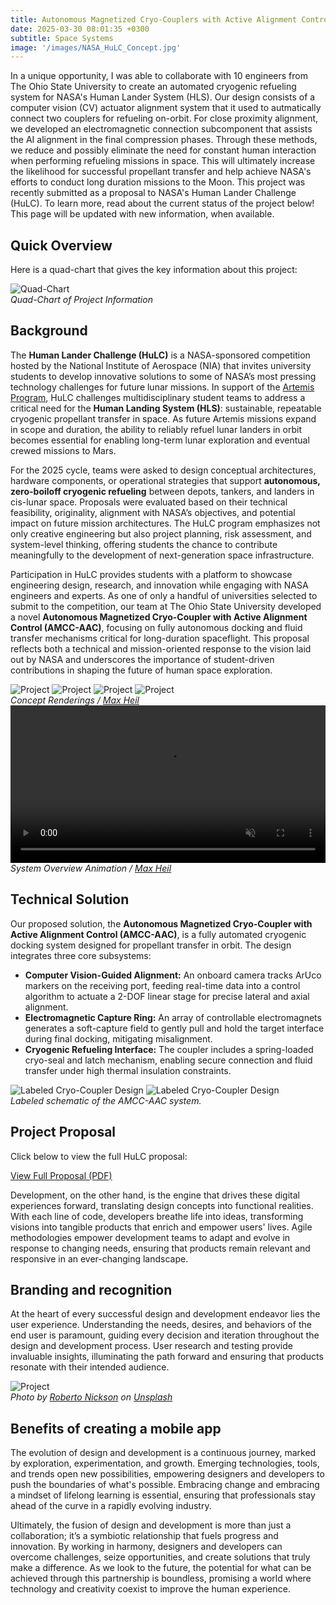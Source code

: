 ```yaml
---
title: Autonomous Magnetized Cryo-Couplers with Active Alignment Control for Propellant Transfer (AMCC-AAC)
date: 2025-03-30 08:01:35 +0300
subtitle: Space Systems
image: '/images/NASA_HuLC_Concept.jpg'
---
```

In a unique opportunity, I was able to collaborate with 10 engineers from The Ohio State University to create an automated cryogenic refueling system for NASA's Human Lander System (HLS). Our design consists of a computer vision (CV) actuator alignment system that it used to autmatically connect two couplers for refueling on-orbit. For close proximity alignment, we developed an electromagnetic connection subcomponent that assists the AI alignment in the final compression phases. Through these methods, we reduce and possibly eliminate the need for constant human interaction when performing refueling missions in space. This will ultimately increase the likelihood for successful propellant transfer and help achieve NASA's efforts to conduct long duration missions to the Moon. This project was recently submitted as a proposal to NASA's Human Lander Challenge (HuLC). To learn more, read about the current status of the project below! This page will be updated with new information, when available.

## Quick Overview
Here is a quad-chart that gives the key information about this project:
<div class="gallery-box">
  <div class="gallery">
    <img src="/images/Quad Chart Image.jpg" loading="lazy" alt="Quad-Chart">
  </div>
  <em>Quad-Chart of Project Information</em>
</div>

## Background
<p>
  The <strong>Human Lander Challenge (HuLC)</strong> is a NASA-sponsored competition hosted by the National Institute of Aerospace (NIA) that invites university students to develop innovative solutions to some of NASA’s most pressing technology challenges for future lunar missions. In support of the <a href="https://www.nasa.gov/artemis" target="_blank">Artemis Program</a>, HuLC challenges multidisciplinary student teams to address a critical need for the <strong>Human Landing System (HLS)</strong>: sustainable, repeatable cryogenic propellant transfer in space. As future Artemis missions expand in scope and duration, the ability to reliably refuel lunar landers in orbit becomes essential for enabling long-term lunar exploration and eventual crewed missions to Mars.
</p>

<p>
  For the 2025 cycle, teams were asked to design conceptual architectures, hardware components, or operational strategies that support <strong>autonomous, zero-boiloff cryogenic refueling</strong> between depots, tankers, and landers in cis-lunar space. Proposals were evaluated based on their technical feasibility, originality, alignment with NASA’s objectives, and potential impact on future mission architectures. The HuLC program emphasizes not only creative engineering but also project planning, risk assessment, and system-level thinking, offering students the chance to contribute meaningfully to the development of next-generation space infrastructure.
</p>

<p>
  Participation in HuLC provides students with a platform to showcase engineering design, research, and innovation while engaging with NASA engineers and experts. As one of only a handful of universities selected to submit to the competition, our team at The Ohio State University developed a novel <strong>Autonomous Magnetized Cryo-Coupler with Active Alignment Control (AMCC-AAC)</strong>, focusing on fully autonomous docking and fluid transfer mechanisms critical for long-duration spaceflight. This proposal reflects both a technical and mission-oriented response to the vision laid out by NASA and underscores the importance of student-driven contributions in shaping the future of human space exploration.
</p>

<div class="gallery-box">
  <div class="gallery gallery-columns-2">
    <img src="/images/Concept_Stowed_Config_HuLC_Camera_SOLIDWORKS Viewport.jpg" loading="lazy" alt="Project">
    <img src="/images/V3_Open_High_Contrast_Grey12_Close_Up_Camera_SOLIDWORKS Viewport.jpg" loading="lazy" alt="Project">
    <img src="/images/V3_Open_Studio_Softbox_Camera_SOLIDWORKS Viewport.jpg" loading="lazy" alt="Project">
    <img src="/images/Front Magnets Image.jpg" loading="lazy" alt="Project">
  </div>
  <em>Concept Renderings / <a href="https://maxheil5.github.io/about/">Max Heil</a></em>
</div>

<div class="gallery-box">
  <div class="gallery">
    <video width="100%" autoplay loop muted playsinline>
      <source src="/images/Coupler_Assembly_V3_w_Tanks_Animation_4k_Test_Motion Study.mp4" type="video/mp4">
      Your browser does not support the video tag.
    </video>
  </div>
  <em>System Overview Animation / <a href="https://maxheil5.github.io/about/">Max Heil</a></em>
</div>

## Technical Solution

<p>
  Our proposed solution, the <strong>Autonomous Magnetized Cryo-Coupler with Active Alignment Control (AMCC-AAC)</strong>, is a fully automated cryogenic docking system designed for propellant transfer in orbit. The design integrates three core subsystems:
</p>

<ul>
  <li><strong>Computer Vision-Guided Alignment:</strong> An onboard camera tracks ArUco markers on the receiving port, feeding real-time data into a control algorithm to actuate a 2-DOF linear stage for precise lateral and axial alignment.</li>
  <li><strong>Electromagnetic Capture Ring:</strong> An array of controllable electromagnets generates a soft-capture field to gently pull and hold the target interface during final docking, mitigating misalignment.</li>
  <li><strong>Cryogenic Refueling Interface:</strong> The coupler includes a spring-loaded cryo-seal and latch mechanism, enabling secure connection and fluid transfer under high thermal insulation constraints.</li>
</ul>

<div class="gallery-box">
  <div class="gallery">
    <img src="/images/Orthographic View Labeled.png" loading="lazy" alt="Labeled Cryo-Coupler Design">
    <img src="/images/Section View Labeled.png" loading="lazy" alt="Labeled Cryo-Coupler Design">
  </div>
  <em>Labeled schematic of the AMCC-AAC system.</em>
</div>

## Project Proposal

Click below to view the full HuLC proposal:

<p>
  <a href="/files/NASA_HuLC_Proposal_Watermarked.pdf" target="_blank">
    <i class="fa fa-file-pdf-o"></i> View Full Proposal (PDF)
  </a>
</p>

Development, on the other hand, is the engine that drives these digital experiences forward, translating design concepts into functional realities. With each line of code, developers breathe life into ideas, transforming visions into tangible products that enrich and empower users' lives. Agile methodologies empower development teams to adapt and evolve in response to changing needs, ensuring that products remain relevant and responsive in an ever-changing landscape.

## Branding and recognition

At the heart of every successful design and development endeavor lies the user experience. Understanding the needs, desires, and behaviors of the end user is paramount, guiding every decision and iteration throughout the design and development process. User research and testing provide invaluable insights, illuminating the path forward and ensuring that products resonate with their intended audience.

<div class="gallery-box">
  <div class="gallery">
    <img src="/images/project-example-5.jpg" loading="lazy" alt="Project">
  </div>
  <em>Photo by <a href="https://unsplash.com/@rpnickson">Roberto Nickson</a> on <a href="https://unsplash.com/">Unsplash</a></em>
</div>

## Benefits of creating a mobile app

The evolution of design and development is a continuous journey, marked by exploration, experimentation, and growth. Emerging technologies, tools, and trends open new possibilities, empowering designers and developers to push the boundaries of what's possible. Embracing change and embracing a mindset of lifelong learning is essential, ensuring that professionals stay ahead of the curve in a rapidly evolving industry.

Ultimately, the fusion of design and development is more than just a collaboration; it’s a symbiotic relationship that fuels progress and innovation. By working in harmony, designers and developers can overcome challenges, seize opportunities, and create solutions that truly make a difference. As we look to the future, the potential for what can be achieved through this partnership is boundless, promising a world where technology and creativity coexist to improve the human experience.
